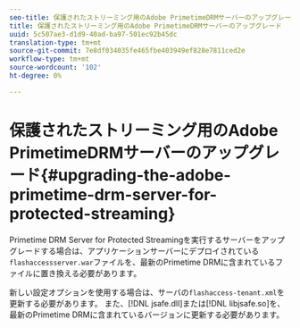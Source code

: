 ```yaml
---
seo-title: 保護されたストリーミング用のAdobe PrimetimeDRMサーバーのアップグレード
title: 保護されたストリーミング用のAdobe PrimetimeDRMサーバーのアップグレード
uuid: 5c507ae3-d1d9-40ad-ba97-501ec92b45dc
translation-type: tm+mt
source-git-commit: 7e8df034035fe465fbe403949ef828e7811ced2e
workflow-type: tm+mt
source-wordcount: '102'
ht-degree: 0%

---
```



# 保護されたストリーミング用のAdobe PrimetimeDRMサーバーのアップグレード{#upgrading-the-adobe-primetime-drm-server-for-protected-streaming}

Primetime DRM Server for Protected Streamingを実行するサーバーをアップグレードする場合は、アプリケーションサーバーにデプロイされている`flashaccessserver.war`ファイルを、最新のPrimetime DRMに含まれているファイルに置き換える必要があります。

新しい設定オプションを使用する場合は、サーバの`flashaccess-tenant.xml`を更新する必要があります。 また、[!DNL jsafe.dll]または[!DNL libjsafe.so]を、最新のPrimetime DRMに含まれているバージョンに更新する必要があります。

